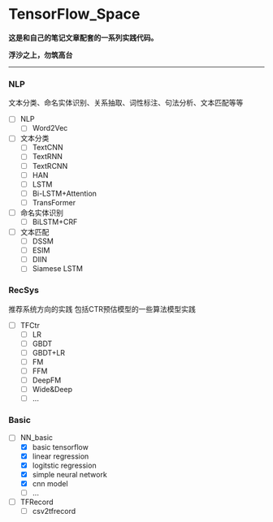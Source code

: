 # TensorFlow_Space

**这是和自己的笔记文章配套的一系列实践代码。**

**浮沙之上，勿筑高台**

---

### NLP

文本分类、命名实体识别、关系抽取、词性标注、句法分析、文本匹配等等

* [ ] NLP
    * [ ] Word2Vec  
* [ ] 文本分类
    * [ ] TextCNN
    * [ ] TextRNN
    * [ ] TextRCNN
    * [ ] HAN
    * [ ] LSTM
    * [ ] Bi-LSTM+Attention
    * [ ] TransFormer
* [ ] 命名实体识别
    * [ ] BiLSTM+CRF
* [ ] 文本匹配
    * [ ] DSSM
    * [ ] ESIM
    * [ ] DIIN
    * [ ] Siamese LSTM

### RecSys

推荐系统方向的实践
包括CTR预估模型的一些算法模型实践

* [ ] TFCtr
    * [ ] LR  
    * [ ] GBDT  
    * [ ] GBDT+LR  
    * [ ] FM  
    * [ ] FFM  
    * [ ] DeepFM  
    * [ ] Wide&Deep  
    * [ ] ...

### Basic

* [ ] NN_basic
    * [x] basic tensorflow
    * [x] linear regression
    * [x] logitstic regression
    * [x] simple neural network
    * [x] cnn model
    * [ ] ...
    
* [ ] TFRecord  
    * [ ] csv2tfrecord
